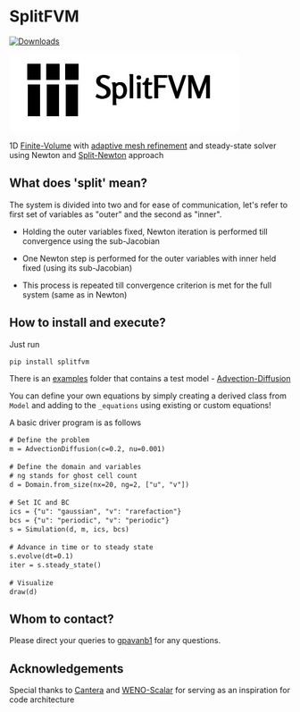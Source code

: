 # SplitFVM

[![Downloads](https://pepy.tech/badge/splitfvm)](https://pepy.tech/project/splitfvm)

![img](https://github.com/gpavanb1/SplitFVM/blob/main/assets/logo.jpg)

1D [Finite-Volume](https://en.wikipedia.org/wiki/Finite_volume_method) with [adaptive mesh refinement](https://en.wikipedia.org/wiki/Adaptive_mesh_refinement) and steady-state solver using Newton and [Split-Newton](https://github.com/gpavanb1/SplitNewton) approach

## What does 'split' mean?

The system is divided into two and for ease of communication, let's refer to first set of variables as "outer" and the second as "inner".

* Holding the outer variables fixed, Newton iteration is performed till convergence using the sub-Jacobian

* One Newton step is performed for the outer variables with inner held fixed (using its sub-Jacobian)

* This process is repeated till convergence criterion is met for the full system (same as in Newton)

## How to install and execute?

Just run 
```
pip install splitfvm
```

There is an [examples](https://github.com/gpavanb1/SplitFVM/examples) folder that contains a test model - [Advection-Diffusion](https://en.wikipedia.org/wiki/Convection%E2%80%93diffusion_equation)

You can define your own equations by simply creating a derived class from `Model` and adding to the `_equations` using existing or custom equations!

A basic driver program is as follows
```
# Define the problem
m = AdvectionDiffusion(c=0.2, nu=0.001)

# Define the domain and variables
# ng stands for ghost cell count
d = Domain.from_size(nx=20, ng=2, ["u", "v"])

# Set IC and BC
ics = {"u": "gaussian", "v": "rarefaction"}
bcs = {"u": "periodic", "v": "periodic"}
s = Simulation(d, m, ics, bcs)

# Advance in time or to steady state
s.evolve(dt=0.1)
iter = s.steady_state()

# Visualize
draw(d)
```

## Whom to contact?

Please direct your queries to [gpavanb1](http://github.com/gpavanb1)
for any questions.

## Acknowledgements

Special thanks to [Cantera](https://github.com/Cantera/cantera) and [WENO-Scalar](https://github.com/comp-physics/WENO-scalar) for serving as an inspiration for code architecture